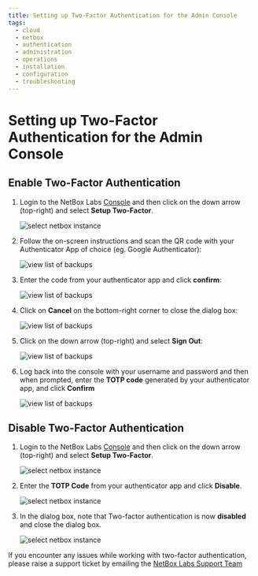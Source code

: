 ```yaml
---
title: Setting up Two-Factor Authentication for the Admin Console
tags:
  - cloud
  - netbox
  - authentication
  - administration
  - operations
  - installation
  - configuration
  - troubleshooting
---
```


# Setting up Two-Factor Authentication for the Admin Console

<!-- COMMENTING VIDEO OUT OF CODE! 
From within the NetBox Labs [Console](https://console.netboxlabs.com/dashboard/) you can easily enable and disable two-factor authentication (2FA) on a per-user basis. 

Watch this quick video or follow the steps outlined below: 

<iframe width="560" height="315" src="https://www.youtube.com/embed/uli2qNRl7UU?si=meblrHYJ-04Au7fr" title="YouTube video player" frameborder="0" allow="accelerometer; autoplay; clipboard-write; encrypted-media; gyroscope; picture-in-picture; web-share" allowfullscreen></iframe> -->

## Enable Two-Factor Authentication

1. Login to the NetBox Labs [Console](https://console.netboxlabs.com/dashboard/) and then click on the down arrow (top-right) and select **Setup Two-Factor**.

    ![select netbox instance](../images/2fa/2fa_1.png)

2. Follow the on-screen instructions and scan the QR code with your Authenticator App of choice (eg. Google Authenticator):

    ![view list of backups](../images/2fa/2fa_2.png)

3. Enter the code from your authenticator app and click **confirm**:

    ![view list of backups](../images/2fa/2fa_3.png)

4. Click on **Cancel** on the bottom-right corner to close the dialog box: 

    ![view list of backups](../images/2fa/2fa_4.png)

5. Click on the down arrow (top-right) and select **Sign Out**:

    ![view list of backups](../images/2fa/2fa_5.png) 

6. Log back into the console with your username and password and then when prompted, enter the **TOTP code** generated by your authenticator app, and click **Confirm**

    ![view list of backups](../images/2fa/2fa_6.png) 

## Disable Two-Factor Authentication

1. Login to the NetBox Labs [Console](https://console.netboxlabs.com/dashboard/) and then click on the down arrow (top-right) and select **Setup Two-Factor**.

    ![select netbox instance](../images/2fa/2fa_1.png)

1. Enter the **TOTP Code** from your authenticator app and click **Disable**.

    ![select netbox instance](../images/2fa/2fa_7.png)

2. In the dialog box, note that Two-factor authentication is now **disabled** and close the dialog box.  

    ![select netbox instance](../images/2fa/2fa_8.png)

If you encounter any issues while working with two-factor authentication, please raise a support ticket by emailing the [NetBox Labs Support Team](mailto:support@netboxlabs.com)
